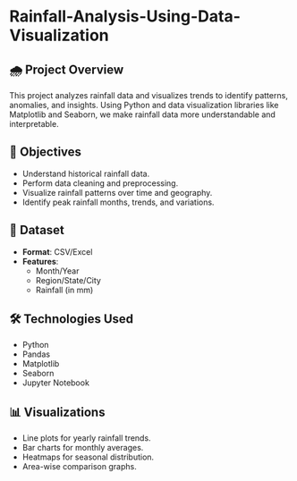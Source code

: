 
# Rainfall-Analysis-Using-Data-Visualization

## 🌧️ Project Overview
This project analyzes rainfall data and visualizes trends to identify patterns, anomalies, and insights. Using Python and data visualization libraries like Matplotlib and Seaborn, we make rainfall data more understandable and interpretable.

## 🧠 Objectives

- Understand historical rainfall data.
- Perform data cleaning and preprocessing.
- Visualize rainfall patterns over time and geography.
- Identify peak rainfall months, trends, and variations.

## 📂 Dataset  
- **Format**: CSV/Excel  
- **Features**:  
  - Month/Year  
  - Region/State/City  
  - Rainfall (in mm)

## 🛠️ Technologies Used

- Python
- Pandas
- Matplotlib
- Seaborn
- Jupyter Notebook

## 📊 Visualizations

- Line plots for yearly rainfall trends.
- Bar charts for monthly averages.
- Heatmaps for seasonal distribution.
- Area-wise comparison graphs.


